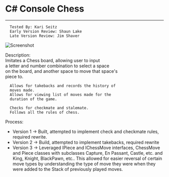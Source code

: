 # C# Console Chess
---
      Tested By: Kari Seitz               
      Early Version Review: Shaun Lake    
      Late Version Review: Jim Shaver

![Screenshot](https://github.com/jeremy-hicks05/Portfolio/tree/master/C%23/Games/ConsoleChess/ChessAppScreenshot.png)

 Description:                                                 
      Imitates a Chess board, allowing user to input          
      a letter and number combination to select a space       
      on the board, and another space to move that space's    
      piece to.                                               
                                                              
      Allows for takebacks and records the history of         
      moves made.                                             
      Allows for viewing list of moves made for the           
      duration of the game.                                   
                                                              
      Checks for checkmate and stalemate.                     
      Follows all the rules of chess.                         

Process:
- Version 1 -> Built, attempted to implement check and checkmate rules, required rewrite.
- Version 2 -> Build, attempted to implement takebacks, required rewrite
- Version 3 -> Leveraged IPiece and IChessMove interfaces, ChessMove and Piece classes with subclasses Capture, En Passant, Castle, etc. and King, Knight, BlackPawn, etc..  This allowed for easier reversal of certain move types by understanding the type of move they were when they were added to the Stack of previously played moves.
